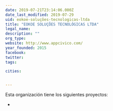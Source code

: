 ```yaml
---
date: 2019-07-21T23:14:06.000Z
date_last_modified: 2019-07-29
uid: eokoe-soluções-tecnologicas-ltda
title: "EOKOE SOLUÇÕES TECNOLÓGICAS LTDA"
legal_name: 
description: ""
org_type: 
website: http://www.appcivico.com/
year_founded: 2015
facebook: 
twitter: 
tags:

cities: 


---
```


Esta organización tiene los siguientes proyectos:

- [](/proyectos/appcivico-mandato-aberto-e-voto-legal)
